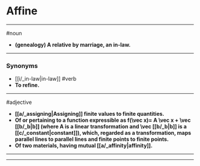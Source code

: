 # Affine
---
#noun
- **(genealogy) A relative by marriage, an in-law.**
---
### Synonyms
- [[i/_in-law|in-law]]
#verb
- **To refine.**
---
#adjective
- **[[a/_assigning|Assigning]] finite values to finite quantities.**
- **Of or pertaining to a function expressible as f(\vec x)= A \vec x + \vec [[b/_b|b]] (where A is a linear transformation and \vec [[b/_b|b]] is a [[c/_constant|constant]]), which, regarded as a transformation, maps parallel lines to parallel lines and finite points to finite points.**
- **Of two materials, having mutual [[a/_affinity|affinity]].**
---
---
